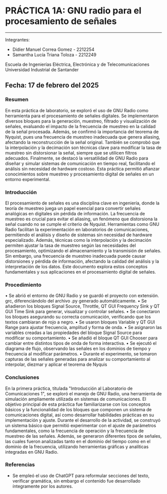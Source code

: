 # PRÁCTICA 1A: GNU radio para el procesamiento de señales

---
Integrantes: 
- Didier Manuel Correa Gomez - 2212254
- Samantha Lucía Triana Toloza - 2212249

Escuela de Ingenierías Eléctrica, Electrónica y de Telecomunicaciones
Universidad Industrial de Santander

Fecha: 17 de febrero del 2025
---

### Resumen
En esta práctica de laboratorio, se exploró el uso de GNU Radio como herramienta para el procesamiento de señales digitales. Se implementaron diversos bloques para la generación, muestreo, filtrado y visualización de señales, evaluando el impacto de la frecuencia de muestreo en la calidad de la señal procesada.
Además, se confirmó la importancia del teorema de Nyquist, pues una frecuencia de muestreo inadecuada que genera aliasing, afectando la reconstrucción de la señal original. También se comprobó que la interpolación y la decimación son técnicas clave para modificar la tasa de muestreo sin distorsionar la señal, siempre que se utilicen filtros adecuados. Finalmente, se destacó la versatilidad de GNU Radio para diseñar y simular sistemas de comunicación en tiempo real, facilitando el análisis sin necesidad de hardware costoso. Esta práctica permitió afianzar conocimientos sobre muestreo y procesamiento digital de señales en un entorno experimental.

### Introducción
El procesamiento de señales es una disciplina clave en ingeniería, donde la teoría de muestreo juega un papel esencial para convertir señales analógicas en digitales sin pérdida de información. La frecuencia de muestreo es crucial para evitar el aliasing, un fenómeno que distorsiona la señal cuando no se cumple el criterio de Nyquist. Herramientas como GNU Radio facilitan la experimentación en laboratorios de comunicaciones, permitiendo el análisis y diseño de sistemas sin necesidad de hardware especializado.
Además, técnicas como la interpolación y la decimación permiten ajustar la tasa de muestreo según las necesidades del procesamiento, optimizando el almacenamiento y la transmisión de señales. Sin embargo, una frecuencia de muestreo inadecuada puede causar distorsiones y pérdida de información, afectando la calidad del análisis y la interpretación de los datos. Este documento explora estos conceptos fundamentales y sus aplicaciones en el procesamiento digital de señales.

### Procedimiento

•	Se abrió el entorno de GNU Radio y se guardó el proyecto con extensión. grc, diferenciándolo del archivo .py generado automáticamente. 
•	Se añadieron los bloques Signal Source, Throttle, QT GUI Frequency Sink y QT GUI Time Sink para generar, visualizar y controlar señales. 
•	Se conectaron los bloques asegurando su correcta comunicación, verificando que los textos cambiaran de rojo a negro. 
•	Se usaron bloques Variable y QT GUI Range para ajustar frecuencia, amplitud y forma de onda. 
•	Se asignaron las variables creadas a las propiedades del bloque Signal Source para modificar su comportamiento.
•	Se añadió el bloque QT GUI Chooser para cambiar entre distintos tipos de onda de forma interactiva. 
•	Se ejecutó el diagrama de flujo, observando las señales en los dominios de tiempo y frecuencia al modificar parámetros. 
•	Durante el experimento, se tomaron capturas de las señales generadas para analizar su comportamiento al interpolar, diezmar y aplicar el teorema de Nyquis


### Conclusiones

En la primera práctica, titulada "Introducción al Laboratorio de Comunicaciones 1", se exploró el manejo de GNU Radio, una herramienta de simulación ampliamente utilizada en sistemas de comunicaciones. El objetivo principal de esta práctica fue familiarizarse con los conceptos básicos y la funcionalidad de los bloques que componen un sistema de comunicaciones digital, así como desarrollar habilidades prácticas en su implementación y ajuste.
Durante el desarrollo de la actividad, se construyó un sistema básico que permitió experimentar con el ajuste de parámetros fundamentales, como la frecuencia de operación y la frecuencia de muestreo de las señales. Además, se generaron diferentes tipos de señales, las cuales fueron analizadas tanto en el dominio del tiempo como en el dominio de la frecuencia, utilizando herramientas gráficas y analíticas integradas en GNU Radio.

### Referencias

- Se empleó el uso de ChatGPT para reformular secciones del texto, verificar gramática, sin embargo el contenido fue desarrollado íntegramente por los autores.
